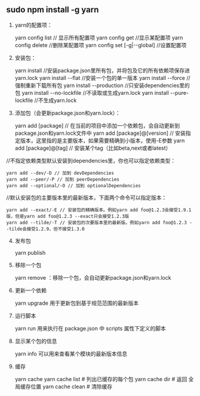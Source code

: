 ## sudo npm install -g yarn

1. yarn的配置项：

    yarn config list // 显示所有配置项
    yarn config get <key> //显示某配置项
    yarn config delete <key> //删除某配置项
    yarn config set <key> <value> [-g|--global] //设置配置项

2. 安装包：

    yarn install //安装package.json里所有包，并将包及它的所有依赖项保存进yarn.lock
    yarn install --flat //安装一个包的单一版本
    yarn install --force //强制重新下载所有包
    yarn install --production //只安装dependencies里的包
    yarn install --no-lockfile //不读取或生成yarn.lock
    yarn install --pure-lockfile //不生成yarn.lock

3. 添加包（会更新package.json和yarn.lock）：

    yarn add [package] // 在当前的项目中添加一个依赖包，会自动更新到package.json和yarn.lock文件中
    yarn add [package]@[version] // 安装指定版本，这里指的是主要版本，如果需要精确到小版本，使用-E参数
    yarn add [package]@[tag] // 安装某个tag（比如beta,next或者latest）

//不指定依赖类型默认安装到dependencies里，你也可以指定依赖类型：

    yarn add --dev/-D // 加到 devDependencies
    yarn add --peer/-P // 加到 peerDependencies
    yarn add --optional/-O // 加到 optionalDependencies

//默认安装包的主要版本里的最新版本，下面两个命令可以指定版本：

    yarn add --exact/-E // 安装包的精确版本。例如yarn add foo@1.2.3会接受1.9.1版，但是yarn add foo@1.2.3 --exact只会接受1.2.3版
    yarn add --tilde/-T // 安装包的次要版本里的最新版。例如yarn add foo@1.2.3 --tilde会接受1.2.9，但不接受1.3.0

4. 发布包

    yarn publish

5. 移除一个包

    yarn remove <packageName>：移除一个包，会自动更新package.json和yarn.lock

6. 更新一个依赖

    yarn upgrade 用于更新包到基于规范范围的最新版本

7. 运行脚本

    yarn run 用来执行在 package.json 中 scripts 属性下定义的脚本

8. 显示某个包的信息

    yarn info <packageName> 可以用来查看某个模块的最新版本信息

9. 缓存

    yarn cache
        yarn cache list # 列出已缓存的每个包
        yarn cache dir # 返回 全局缓存位置
        yarn cache clean # 清除缓存